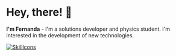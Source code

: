 # Hey, there! 👻
**I'm Fernanda** - I'm a solutions developer and physics student. I'm interested in the development of new technologies.

[![SkillIcons](https://skillicons.dev/icons?html,css,py)](https://skillicons.dev)<br/>

<!--
**fernanda3lias/fernanda3lias** is a ✨ _special_ ✨ repository because its `README.md` (this file) appears on your GitHub profile.

Here are some ideas to get you started:

- 🔭 I’m currently working on ...
- 🌱 I’m currently learning ...
- 👯 I’m looking to collaborate on ...
- 🤔 I’m looking for help with ...
- 💬 Ask me about ...
- 📫 How to reach me: ...
- 😄 Pronouns: ...
- ⚡ Fun fact: ...
-->

